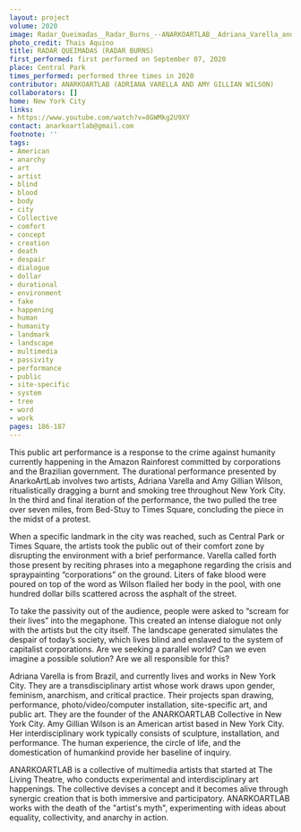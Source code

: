 ```yaml
---
layout: project
volume: 2020
image: Radar_Queimadas__Radar_Burns_--ANARKOARTLAB__Adriana_Varella_and_Amy_Gillian_Wilson_.jpg
photo_credit: Thais Aquino
title: RADAR QUEIMADAS (RADAR BURNS)
first_performed: first performed on September 07, 2020
place: Central Park
times_performed: performed three times in 2020
contributor: ANARKOARTLAB (ADRIANA VARELLA AND AMY GILLIAN WILSON)
collaborators: []
home: New York City
links:
- https://www.youtube.com/watch?v=8GWMkg2U9XY
contact: anarkoartlab@gmail.com
footnote: ''
tags:
- American
- anarchy
- art
- artist
- blind
- blood
- body
- city
- Collective
- comfort
- concept
- creation
- death
- despair
- dialogue
- dollar
- durational
- environment
- fake
- happening
- human
- humanity
- landmark
- landscape
- multimedia
- passivity
- performance
- public
- site-specific
- system
- tree
- word
- work
pages: 186-187
---
```




This public art performance is a response to the crime against humanity currently happening in the Amazon Rainforest committed by corporations and the Brazilian government. The durational performance presented by AnarkoArtLab involves two artists, Adriana Varella and Amy Gillian Wilson, ritualistically dragging a burnt and smoking tree throughout New York City. In the third and final iteration of the performance, the two pulled the tree over seven miles, from Bed-Stuy to Times Square, concluding the piece in the midst of a protest.

When a specific landmark in the city was reached, such as Central Park or Times Square, the artists took the public out of their comfort zone by disrupting the environment with a brief performance. Varella called forth those present by reciting phrases into a megaphone regarding the crisis and spraypainting “corporations” on the ground. Liters of fake blood were poured on top of the word as Wilson flailed her body in the pool, with one hundred dollar bills scattered across the asphalt of the street. 

To take the passivity out of the audience, people were asked to “scream for their lives”  into the megaphone. This created an intense dialogue not only with the artists but the city itself. The landscape generated simulates the despair of today’s society, which lives blind and enslaved to the system of capitalist corporations. Are we seeking a parallel world? Can we even imagine a possible solution? Are we all responsible for this? 

Adriana Varella is from Brazil, and currently lives and works in New York City. They are a transdisciplinary artist whose work draws upon gender, feminism, anarchism, and critical practice. Their projects span drawing, performance, photo/video/computer installation, site-specific art, and public art. They are the founder of the ANARKOARTLAB Collective in New York City. Amy Gillian Wilson is an American artist based in New York City. Her interdisciplinary work typically consists of sculpture, installation, and performance. The human experience, the circle of life, and the domestication of humankind provide her baseline of inquiry.

ANARKOARTLAB is a collective of multimedia artists that started at The Living Theatre, who conducts experimental and interdisciplinary art happenings. The collective devises a concept and it becomes alive through synergic creation that is both immersive and participatory. ANARKOARTLAB works with the death of the "artist's myth", experimenting with ideas about equality, collectivity, and anarchy in action.
